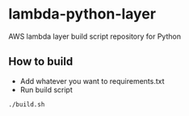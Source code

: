 # lambda-python-layer
AWS lambda layer build script repository for Python


## How to build
- Add whatever you want to requirements.txt
- Run build script
```shell
./build.sh
```